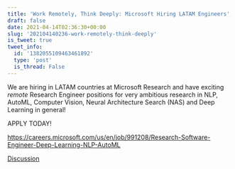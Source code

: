 ```yaml
---
title: 'Work Remotely, Think Deeply: Microsoft Hiring LATAM Engineers'
draft: false
date: 2021-04-14T02:36:30+00:00
slug: '202104140236-work-remotely-think-deeply'
is_tweet: true
tweet_info:
  id: '1382055109463461892'
  type: 'post'
  is_thread: False
---
```




We are hiring in LATAM countries at Microsoft Research and have exciting *remote* Research Engineer positions for very ambitious research in NLP, AutoML, Computer Vision, Neural Architecture Search (NAS) and Deep Learning in general!

APPLY TODAY!

<https://careers.microsoft.com/us/en/job/991208/Research-Software-Engineer-Deep-Learning-NLP-AutoML>

[Discussion](https://x.com/sytelus/status/1382055109463461892)
